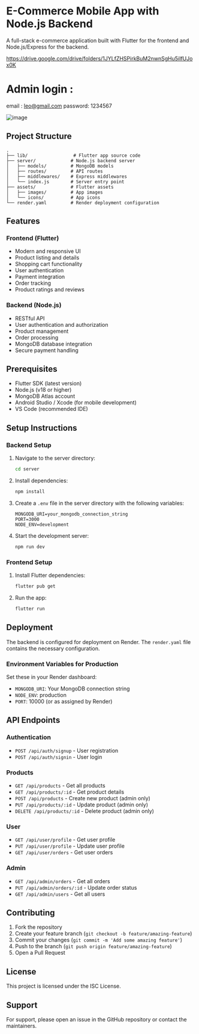 # E-Commerce Mobile App with Node.js Backend

A full-stack e-commerce application built with Flutter for the frontend and Node.js/Express for the backend.

https://drive.google.com/drive/folders/1JYLfZHSPirkBuM2nwnSgHu5iIfUJox0K

# Admin login : 
email : leo@gmail.com
password: 1234567

![image](https://github.com/user-attachments/assets/989ef732-c660-4afc-86ba-60118915990c)


## Project Structure

```
.
├── lib/                 # Flutter app source code
├── server/             # Node.js backend server
│   ├── models/         # MongoDB models
│   ├── routes/         # API routes
│   ├── middlewares/    # Express middlewares
│   └── index.js        # Server entry point
├── assets/             # Flutter assets
│   ├── images/         # App images
│   └── icons/          # App icons
└── render.yaml         # Render deployment configuration
```

## Features

### Frontend (Flutter)

- Modern and responsive UI
- Product listing and details
- Shopping cart functionality
- User authentication
- Payment integration
- Order tracking
- Product ratings and reviews

### Backend (Node.js)

- RESTful API
- User authentication and authorization
- Product management
- Order processing
- MongoDB database integration
- Secure payment handling

## Prerequisites

- Flutter SDK (latest version)
- Node.js (v18 or higher)
- MongoDB Atlas account
- Android Studio / Xcode (for mobile development)
- VS Code (recommended IDE)

## Setup Instructions

### Backend Setup

1. Navigate to the server directory:

   ```bash
   cd server
   ```

2. Install dependencies:

   ```bash
   npm install
   ```

3. Create a `.env` file in the server directory with the following variables:

   ```
   MONGODB_URI=your_mongodb_connection_string
   PORT=3000
   NODE_ENV=development
   ```

4. Start the development server:
   ```bash
   npm run dev
   ```

### Frontend Setup

1. Install Flutter dependencies:

   ```bash
   flutter pub get
   ```

2. Run the app:
   ```bash
   flutter run
   ```

## Deployment

The backend is configured for deployment on Render. The `render.yaml` file contains the necessary configuration.

### Environment Variables for Production

Set these in your Render dashboard:

- `MONGODB_URI`: Your MongoDB connection string
- `NODE_ENV`: production
- `PORT`: 10000 (or as assigned by Render)

## API Endpoints

### Authentication

- `POST /api/auth/signup` - User registration
- `POST /api/auth/signin` - User login

### Products

- `GET /api/products` - Get all products
- `GET /api/products/:id` - Get product details
- `POST /api/products` - Create new product (admin only)
- `PUT /api/products/:id` - Update product (admin only)
- `DELETE /api/products/:id` - Delete product (admin only)

### User

- `GET /api/user/profile` - Get user profile
- `PUT /api/user/profile` - Update user profile
- `GET /api/user/orders` - Get user orders

### Admin

- `GET /api/admin/orders` - Get all orders
- `PUT /api/admin/orders/:id` - Update order status
- `GET /api/admin/users` - Get all users

## Contributing

1. Fork the repository
2. Create your feature branch (`git checkout -b feature/amazing-feature`)
3. Commit your changes (`git commit -m 'Add some amazing feature'`)
4. Push to the branch (`git push origin feature/amazing-feature`)
5. Open a Pull Request

## License

This project is licensed under the ISC License.

## Support

For support, please open an issue in the GitHub repository or contact the maintainers.
